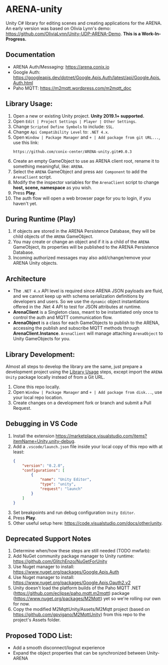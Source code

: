 # ARENA-unity
Unity C# library for editing scenes and creating applications for the ARENA.
An early version was based on Olivia Lynn's demo: https://github.com/OliviaLynn/Unity-UDP-ARENA-Demo.
**This is a Work-In-Progress.**

## Documentation
- ARENA Auth/Messaging: https://arena.conix.io
- Google Auth: https://googleapis.dev/dotnet/Google.Apis.Auth/latest/api/Google.Apis.Auth.html
- Paho MQTT: https://m2mqtt.wordpress.com/m2mqtt_doc

## Library Usage:
1. Open a new or existing Unity project. **Unity 2019.1+ supported.**
1. Open `Edit | Project Settings | Player | Other Settings`.
1. Change `Scripted Define Symbols` to include: `SSL`.
1. Change `Api Compatibility Level` to: `.NET 4.x`.
1. Open `Window | Package Manager` and `+ | Add package from git URL...`, use this link:
    ```
    https://github.com/conix-center/ARENA-unity.git#0.0.3
    ```
1. Create an empty GameObject to use as ARENA client root, rename it to something meaningful, like: `ARENA`.
1. Select the `ARENA` GameObject and press `Add Component` to add the `ArenaClient` script.
1. Modify the the inspector variables for the `ArenaClient` script to change **host, scene, namespace** as you wish.
1. Press **Play**.
1. The auth flow will open a web browser page for you to login, if you haven't yet.

## During Runtime (Play)
1. If objects are stored in the ARENA Persistence Database, they will be child objects of the `ARENA` GameObject.
1. You may create or change an object and if it is a child of the `ARENA` GameObject, its properties will be published to the ARENA Persistence Database.
1. Incoming authorized messages may also add/change/remove your ARENA Unity objects.

## Architecture
- The `.NET 4.x` API level is required since ARENA JSON payloads are fluid, and we cannot keep up with schema serialization definitions by developers and users. So we use the `dynamic` object instantiations offered in the .Net 4 API to test for JSON attributes at runtime.
- **ArenaClient** is a Singleton class, meant to be instantiated only once to control the auth and MQTT communication flow.
- **ArenaObject** is a class for each GameObjects to publish to the ARENA, accessing the publish and subscribe MQTT methods through **ArenaClient.Instance**. `ArenaClient` will manage attaching `ArenaObject` to Unity GameObjects for you.

## Library Development:
Almost all steps to develop the library are the same, just prepare a development project using the [Library Usage](#library-usage) steps, except import the `ARENA Unity` package locally instead of from a Git URL.
1. Clone this repo locally.
1. Open `Window | Package Manager` and `+ | Add package from disk...`, use your local repo location.
1. Create changes on a development fork or branch and submit a Pull Request.

## Debugging in VS Code
1. Install the extension https://marketplace.visualstudio.com/items?itemName=Unity.unity-debug.
1. Add a `.vscode/launch.json` file inside your local copy of this repo with at least:
    ``` json
    {
        "version": "0.2.0",
        "configurations": [
            {
                "name": "Unity Editor",
                "type": "unity",
                "request": "launch"
            }
        ]
    }
    ```
1. Set breakpoints and run debug configuration `Unity Editor`.
1. Press **Play**.
1. Other useful setup here: https://code.visualstudio.com/docs/other/unity.

## Deprecated Support Notes
1. Determine when/how these steps are still needed (TODO mwfarb):
1. Add NuGet community package manager to Unity runtime: https://github.com/GlitchEnzo/NuGetForUnity
1. Use Nuget manager to install: https://www.nuget.org/packages/Google.Apis.Auth
1. Use Nuget manager to install: https://www.nuget.org/packages/Google.Apis.Oauth2.v2
1. Unity doesn't load the platform builds of the Paho MQTT .NET (https://github.com/eclipse/paho.mqtt.m2mqtt) package (https://www.nuget.org/packages/M2Mqtt) yet so we're rolling our own for now.
1. Copy the modified M2MqttUnity/Assets/M2Mqtt project (based on https://github.com/gpvigano/M2MqttUnity) from this repo to the project's Assets folder.

## Proposed TODO List:
- Add a smooth disconnect/logout experience
- Expand the object properties that can be synchronized between Unity-ARENA
